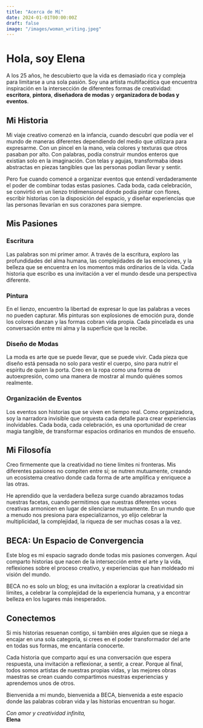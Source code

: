 ```yaml
---
title: "Acerca de Mí"
date: 2024-01-01T00:00:00Z
draft: false
image: "/images/woman_writing.jpeg"
---
```


# Hola, soy Elena

A los 25 años, he descubierto que la vida es demasiado rica y compleja para limitarse a una sola pasión. Soy una artista multifacética que encuentra inspiración en la intersección de diferentes formas de creatividad: **escritora**, **pintora**, **diseñadora de modas** y **organizadora de bodas y eventos**.

## Mi Historia

Mi viaje creativo comenzó en la infancia, cuando descubrí que podía ver el mundo de maneras diferentes dependiendo del medio que utilizara para expresarme. Con un pincel en la mano, veía colores y texturas que otros pasaban por alto. Con palabras, podía construir mundos enteros que existían solo en la imaginación. Con telas y agujas, transformaba ideas abstractas en piezas tangibles que las personas podían llevar y sentir.

Pero fue cuando comencé a organizar eventos que entendí verdaderamente el poder de combinar todas estas pasiones. Cada boda, cada celebración, se convirtió en un lienzo tridimensional donde podía pintar con flores, escribir historias con la disposición del espacio, y diseñar experiencias que las personas llevarían en sus corazones para siempre.

## Mis Pasiones

### Escritura
Las palabras son mi primer amor. A través de la escritura, exploro las profundidades del alma humana, las complejidades de las emociones, y la belleza que se encuentra en los momentos más ordinarios de la vida. Cada historia que escribo es una invitación a ver el mundo desde una perspectiva diferente.

### Pintura
En el lienzo, encuentro la libertad de expresar lo que las palabras a veces no pueden capturar. Mis pinturas son explosiones de emoción pura, donde los colores danzan y las formas cobran vida propia. Cada pincelada es una conversación entre mi alma y la superficie que la recibe.

### Diseño de Modas
La moda es arte que se puede llevar, que se puede vivir. Cada pieza que diseño está pensada no solo para vestir el cuerpo, sino para nutrir el espíritu de quien la porta. Creo en la ropa como una forma de autoexpresión, como una manera de mostrar al mundo quiénes somos realmente.

### Organización de Eventos
Los eventos son historias que se viven en tiempo real. Como organizadora, soy la narradora invisible que orquesta cada detalle para crear experiencias inolvidables. Cada boda, cada celebración, es una oportunidad de crear magia tangible, de transformar espacios ordinarios en mundos de ensueño.

## Mi Filosofía

Creo firmemente que la creatividad no tiene límites ni fronteras. Mis diferentes pasiones no compiten entre sí; se nutren mutuamente, creando un ecosistema creativo donde cada forma de arte amplifica y enriquece a las otras.

He aprendido que la verdadera belleza surge cuando abrazamos todas nuestras facetas, cuando permitimos que nuestras diferentes voces creativas armonicen en lugar de silenciarse mutuamente. En un mundo que a menudo nos presiona para especializarnos, yo elijo celebrar la multiplicidad, la complejidad, la riqueza de ser muchas cosas a la vez.

## BECA: Un Espacio de Convergencia

Este blog es mi espacio sagrado donde todas mis pasiones convergen. Aquí comparto historias que nacen de la intersección entre el arte y la vida, reflexiones sobre el proceso creativo, y experiencias que han moldeado mi visión del mundo.

BECA no es solo un blog; es una invitación a explorar la creatividad sin límites, a celebrar la complejidad de la experiencia humana, y a encontrar belleza en los lugares más inesperados.

## Conectemos

Si mis historias resuenan contigo, si también eres alguien que se niega a encajar en una sola categoría, si crees en el poder transformador del arte en todas sus formas, me encantaría conocerte.

Cada historia que comparto aquí es una conversación que espera respuesta, una invitación a reflexionar, a sentir, a crear. Porque al final, todos somos artistas de nuestras propias vidas, y las mejores obras maestras se crean cuando compartimos nuestras experiencias y aprendemos unos de otros.

Bienvenida a mi mundo, bienvenida a BECA, bienvenida a este espacio donde las palabras cobran vida y las historias encuentran su hogar.

*Con amor y creatividad infinita,*  
**Elena**

